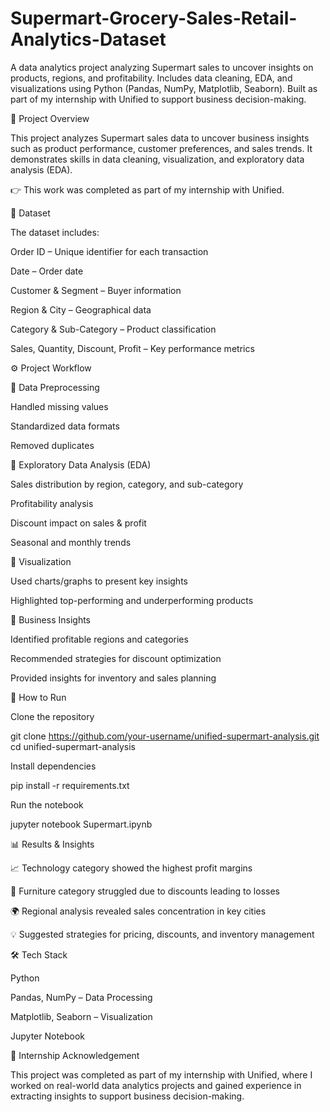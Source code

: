 # Supermart-Grocery-Sales-Retail-Analytics-Dataset
A data analytics project analyzing Supermart sales to uncover insights on products, regions, and profitability. Includes data cleaning, EDA, and visualizations using Python (Pandas, NumPy, Matplotlib, Seaborn). Built as part of my internship with Unified to support business decision-making.

📌 Project Overview

This project analyzes Supermart sales data to uncover business insights such as product performance, customer preferences, and sales trends. It demonstrates skills in data cleaning, visualization, and exploratory data analysis (EDA).

👉 This work was completed as part of my internship with Unified.

📂 Dataset

The dataset includes:

Order ID – Unique identifier for each transaction

Date – Order date

Customer & Segment – Buyer information

Region & City – Geographical data

Category & Sub-Category – Product classification

Sales, Quantity, Discount, Profit – Key performance metrics

⚙️ Project Workflow

📌 Data Preprocessing

Handled missing values

Standardized data formats

Removed duplicates

📌 Exploratory Data Analysis (EDA)

Sales distribution by region, category, and sub-category

Profitability analysis

Discount impact on sales & profit

Seasonal and monthly trends

📌 Visualization

Used charts/graphs to present key insights

Highlighted top-performing and underperforming products

📌 Business Insights

Identified profitable regions and categories

Recommended strategies for discount optimization

Provided insights for inventory and sales planning

🚀 How to Run

Clone the repository

git clone https://github.com/your-username/unified-supermart-analysis.git
cd unified-supermart-analysis


Install dependencies

pip install -r requirements.txt


Run the notebook

jupyter notebook Supermart.ipynb

📊 Results & Insights

📈 Technology category showed the highest profit margins

🏬 Furniture category struggled due to discounts leading to losses

🌍 Regional analysis revealed sales concentration in key cities

💡 Suggested strategies for pricing, discounts, and inventory management

🛠 Tech Stack

Python

Pandas, NumPy – Data Processing

Matplotlib, Seaborn – Visualization

Jupyter Notebook

🤝 Internship Acknowledgement

This project was completed as part of my internship with Unified, where I worked on real-world data analytics projects and gained experience in extracting insights to support business decision-making.
